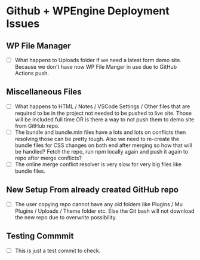 # Github + WPEngine Deployment Issues

## WP File Manager

* [ ] What happens to Uploads folder if we need a latest form demo site. Because we don't have now  WP File Manger in use due to GitHub Actions push.

## Miscellaneous Files

* [ ] What happens to HTML / Notes / VSCode Settings / Other files that are required to be in the project not needed to be pushed to live site. Those will be included full time OR is there a way to not push them to demo site from GitHub repo.
* [ ] The bundle and bundle.min files have a lots and lots on conflicts then resolving those can be pretty tough. Also we need to re-create the bundle files for CSS changes on both end after merging so how that will be handled? Fetch the repo, run npm locally again and push it again to repo after merge conflicts?
* [ ] The online merge conflict resolver is very slow for very big files like bundle files.

## New Setup From already created GitHub repo

* [ ] The user copying repo cannot have any old folders like Plugins / Mu Plugins / Uploads / Theme folder etc. Else the Git bash will not download the new repo due to overwrite possibility.

## Testing Commmit

* [ ] This is just a test commit to check.
